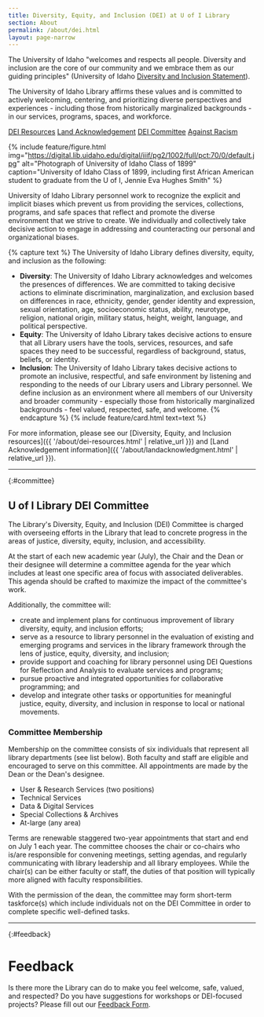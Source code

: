 ```yaml
---
title: Diversity, Equity, and Inclusion (DEI) at U of I Library 
section: About
permalink: /about/dei.html
layout: page-narrow
---
```


The University of Idaho "welcomes and respects all people. Diversity and inclusion are the core of our community and we embrace them as our guiding principles" (University of Idaho [Diversity and Inclusion Statement](https://www.uidaho.edu/diversity)). 

The University of Idaho Library affirms these values and is committed to actively welcoming, centering, and prioritizing diverse perspectives and experiences - including those from historically marginalized backgrounds - in our services, programs, spaces, and workforce. 

<div class="text-center mb-4">
<a href="{{ '/about/dei-resources.html' | relative_url }}" class="btn btn-secondary my-2 mx-1">DEI Resources</a>
<a href="{{ '/about/landacknowledgement.html' | relative_url }}" class="btn btn-secondary my-2 mx-1">Land Acknowledgement</a>
<a href="#committee" class="btn btn-secondary my-2 mx-1">DEI Committee</a>
<a href="{{ '/about/commitment-to-act-against-racism.html' | relative_url }}" class="btn btn-secondary my-2 mx-1">Against Racism</a>
</div>

{% include feature/figure.html img="https://digital.lib.uidaho.edu/digital/iiif/pg2/1002/full/pct:70/0/default.jpg" alt="Photograph of University of Idaho Class of 1899" caption="University of Idaho Class of 1899, including first African American student to graduate from the U of I, Jennie Eva Hughes Smith" %}

University of Idaho Library personnel work to recognize the explicit and implicit biases which prevent us from providing the services, collections, programs, and safe spaces that reflect and promote the diverse environment that we strive to create. 
We individually and collectively take decisive action to engage in addressing and counteracting our personal and organizational biases.

{% capture text %}
The University of Idaho Library defines diversity, equity, and inclusion as the following:
- **Diversity**: The University of Idaho Library acknowledges and welcomes the presences of differences. 
We are committed to taking decisive actions to eliminate discrimination, marginalization, and exclusion based on differences in race, ethnicity, gender, gender identity and expression, sexual orientation, age, socioeconomic status, ability, neurotype, religion, national origin, military status, height, weight, language, and political perspective.
- **Equity**: The University of Idaho Library takes decisive actions to ensure that all Library users have the tools, services, resources, and safe spaces they need to be successful, regardless of background, status, beliefs, or identity.
- **Inclusion**: The University of Idaho Library takes decisive actions to promote an inclusive, respectful, and safe environment by listening and responding to the needs of our Library users and Library personnel. 
We define inclusion as an environment where all members of our University and broader community - especially those from historically marginalized backgrounds - feel valued, respected, safe, and welcome.
{% endcapture %}
{% include feature/card.html text=text %}

For more information, please see our [Diversity, Equity, and Inclusion resources]({{ '/about/dei-resources.html' | relative_url }}) and [Land Acknowledgement information]({{ '/about/landacknowledgment.html' | relative_url }}).

---

{:#committee}
## U of I Library DEI Committee

The Library's Diversity, Equity, and Inclusion (DEI) Committee is charged with overseeing efforts in the Library that lead to concrete progress in the areas of justice, diversity, equity, inclusion, and accessibility.

At the start of each new academic year (July), the Chair and the Dean or their designee will determine a committee agenda for the year which includes at least one specific area of focus with associated deliverables. This agenda should be crafted to maximize the impact of the committee's work.

Additionally, the committee will:

- create and implement plans for continuous improvement of library diversity, equity, and inclusion efforts;
- serve as a resource to library personnel in the evaluation of existing and emerging programs and services in the library framework through the lens of justice, equity, diversity, and inclusion;
- provide support and coaching for library personnel using DEI Questions for Reflection and Analysis to evaluate services and programs;
- pursue proactive and integrated opportunities for collaborative programming; and
- develop and integrate other tasks or opportunities for meaningful justice, equity, diversity, and inclusion in response to local or national movements.

### Committee Membership

Membership on the committee consists of six individuals that represent all library departments (see list below). 
Both faculty and staff are eligible and encouraged to serve on this committee. 
All appointments are made by the Dean or the Dean's designee.

- User & Research Services (two positions)
- Technical Services
- Data & Digital Services
- Special Collections & Archives
- At-large (any area)

Terms are renewable staggered two-year appointments that start and end on July 1 each year. 
The committee chooses the chair or co-chairs who is/are responsible for convening meetings, setting agendas, and regularly communicating with library leadership and all library employees. 
While the chair(s) can be either faculty or staff, the duties of that position will typically more aligned with faculty responsibilities.

With the permission of the dean, the committee may form short-term taskforce(s) which include individuals not on the DEI Committee in order to complete specific well-defined tasks.

---

{:#feedback}
# Feedback

Is there more the Library can do to make you feel welcome, safe, valued, and respected? 
Do you have suggestions for workshops or DEI-focused projects? 
Please fill out our [Feedback Form](https://uidaho.co1.qualtrics.com/jfe/form/SV_cMupUXYPvvsDG1U).
